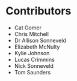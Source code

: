 # Contributors

* Cat Gomer
* Chris Mitchell
* Dr Allison Sonneveld
* Elizabeth McNulty
* Kylie Johnson
* Lucas Crimmins
* Nick Sonneveld
* Tom Saunders
